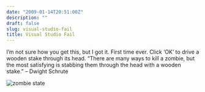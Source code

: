 ```yaml
---
date: "2009-01-14T20:51:00Z"
description: ""
draft: false
slug: visual-studio-fail
title: Visual Studio Fail
---
```



I’m not sure how you get this, but I got it. First time ever. Click ‘OK’ to drive a wooden stake through its head. “There are many ways to kill a zombie, but the most satisfying is stabbing them through the head with a wooden stake.” – Dwight Schrute

![zombie state](http://www.codecisions.com/wp-content/uploads/2009/01/zombie_state_2-300x148.png)

